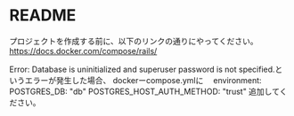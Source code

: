 # README

プロジェクトを作成する前に、以下のリンクの通りにやってください。
https://docs.docker.com/compose/rails/

Error: Database is uninitialized and superuser password is not specified.というエラーが発生した場合、
dockerーcompose.ymlに　
  environment:
    POSTGRES_DB: "db"
    POSTGRES_HOST_AUTH_METHOD: "trust"
追加してください。
